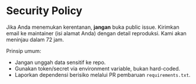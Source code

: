 
# Security Policy

Jika Anda menemukan kerentanan, **jangan** buka public issue. Kirimkan email ke maintainer (isi alamat Anda) dengan detail reproduksi. Kami akan meninjau dalam 72 jam.

Prinsip umum:
- Jangan unggah data sensitif ke repo.
- Gunakan token/secret via environment variable, bukan hard-coded.
- Laporkan dependensi berisiko melalui PR pembaruan `requirements.txt`.
